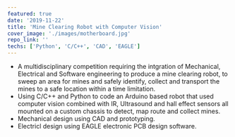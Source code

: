 ```yaml
---
featured: true
date: '2019-11-22'
title: 'Mine Clearing Robot with Computer Vision'
cover_image: './images/motherboard.jpg'
repo_link: ''
techs: ['Python', 'C/C++', 'CAD', 'EAGLE']
---
```

- A multidisciplinary competition requiring the intgration of Mechanical, Electrical and Software engineering to produce a mine clearing robot, to sweep an area for mines and safely identify, collect and transport the mines to a safe location within a time limitation. 
- Using C/C++ and Python to code an Arduino based robot that used computer vision combined with IR,
Ultrasound and hall effect sensors all mounted on a custom chassis to detect, map route and collect mines.
- Mechanical design using CAD and prototyping. 
- Electricl design using EAGLE electronic PCB design software.

